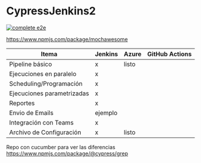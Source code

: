# CypressJenkins2

[![complete e2e](https://github.com/edme88/CypressJenkins2/actions/workflows/e2e-pipeline.yml/badge.svg)](https://github.com/edme88/CypressJenkins2/actions/workflows/e2e-pipeline.yml)

https://www.npmjs.com/package/mochawesome

| Itema                      | Jenkins | Azure | GitHub Actions |
| -------------------------- | ------- | ----- | -------------- |
| Pipeline básico            | x       | listo |                |
| Ejecuciones en paralelo    | x       |       |                |
| Scheduling/Programación    | x       |       |                |
| Ejecuciones parametrizadas | x       |       |                |
| Reportes                   | x       |       |                |
| Envio de Emails            | ejemplo |       |                |
| Integración con Teams      | x       |       |                |
| Archivo de Configuración   | x       | listo |                |

Repo con cucumber para ver las diferencias
https://www.npmjs.com/package/@cypress/grep
